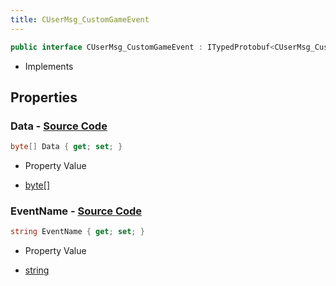 ```yaml
---
title: CUserMsg_CustomGameEvent
---
```


```csharp
public interface CUserMsg_CustomGameEvent : ITypedProtobuf<CUserMsg_CustomGameEvent>, INativeHandle
```

- Implements

## Properties

### **Data** - [Source Code](https://github.com/swiftly-solution/swiftlys2/blob/main/managed/src/SwiftlyS2.Generated/Protobufs/Interfaces/CUserMsg_CustomGameEvent.cs#L16)

```csharp
byte[] Data { get; set; }
```

- Property Value

- [byte](https://learn.microsoft.com/dotnet/api/system.byte)[]

### **EventName** - [Source Code](https://github.com/swiftly-solution/swiftlys2/blob/main/managed/src/SwiftlyS2.Generated/Protobufs/Interfaces/CUserMsg_CustomGameEvent.cs#L13)

```csharp
string EventName { get; set; }
```

- Property Value

- [string](https://learn.microsoft.com/dotnet/api/system.string)

